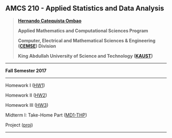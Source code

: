 ## AMCS 210 - Applied Statistics and Data Analysis

> **[Hernando Catequista Ombao](https://www.kaust.edu.sa/en/study/faculty/hernando-ombao)**
>
> **Applied Mathematics and Computational Sciences Program**
>
> **Computer, Electrical and Mathematical Sciences \& Engineering ([CEMSE](https://cemse.kaust.edu.sa/Pages/Home.aspx)) Division**
>
> **King Abdullah University of Science and Technology ([KAUST](https://www.kaust.edu.sa/en))**
  
***
  
**Fall Semester 2017**
  
***

Homework I ([HW1](https://mynameislaure.github.io/amcs210/hw1.pdf))

Homework II ([HW2](https://mynameislaure.github.io/amcs210/hw2.pdf))

Homework III ([HW3](https://mynameislaure.github.io/amcs210/hw3.pdf))

Midterm I: Take-Home Part ([MD1-THP](https://mynameislaure.github.io/amcs210/md1-thp.pdf))

Project ([proj](https://mynameislaure.github.io/amcs210/project.pdf))

***
